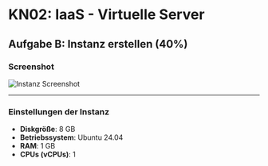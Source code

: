 # KN02: IaaS - Virtuelle Server

## Aufgabe B: Instanz erstellen (40%)

### Screenshot
![Instanz Screenshot](KN02_Instance.png)

---

### Einstellungen der Instanz

- **Diskgröße**: 8 GB  
- **Betriebssystem**: Ubuntu 24.04  
- **RAM**: 1 GB  
- **CPUs (vCPUs)**: 1  
